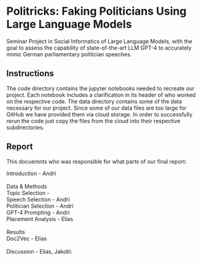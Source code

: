 # Politricks: Faking Politicians Using Large Language Models

Seminar Project in Social Informatics of Large Language Models, with the goal to assess the capability of state-of-the-art LLM GPT-4 to accurately mimic German parliamentary politician speeches.

## Instructions

The code directory contains the jupyter notebooks needed to recreate our project. Each notebook includes a clarification in its header of who worked on the respective code. The data directory contains some of the data necessary for our project. Since some of our data files are too large for GitHub we have provided them via cloud storage. In order to successfully rerun the code just copy the files from the cloud into their respective subdirectories.

## Report

This docuemnts who was responsible for what parts of our final report:

Introduction 			- Andri\
\
Data & Methods\
	Topic Selection 	- \
	Speech Selection 	- Andri\
	Politician Selection 	- Andri\
	GPT-4 Prompting		- Andri\
	Placement Analysis	- Elias\
\
Results\
	Doc2Vec 		- Elias\
\
Discussion			- Elias, Jakob\